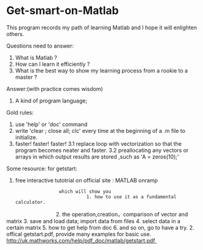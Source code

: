 # Get-smart-on-Matlab
This program records my path of learning Matlab and I hope it will enlighten others.


Questions need to answer:
1. What is Matlab ?
2. How can I learn it efficiently ?
3. What is the best way to show my learning process from a rookie to a master ?


Answer:(with practice comes wisdom)
1. A kind of program language; 


Gold rules:
1. use 'help' or 'doc' command
2. write   'clear ; close all; clc'    every time at the beginning of a .m file to initialize.
3. faster! faster! faster!
      3.1 replace  loop with vectorization  so that the  program becomes neater and faster.
      3.2 preallocating any vectors or arrays in which output results are stored ,such as 'A = zeros(10);'



Some resource:
for getstart:
1.  free interactive tutotrial on official site : MATLAB onramp
       
                        which will show you 
                                  1. how to use it as a fundamental calculator.
                                  2. the operation,creation，comparison of vector and matrix
                                  3. save and load data; import data from files
                                  4. select data in a certain matrix
                                  5. how to get help from doc
                                  6. and so on, go to have a try.
2. offical  getstart.pdf, provide many examples for basic use.    http://uk.mathworks.com/help/pdf_doc/matlab/getstart.pdf        
